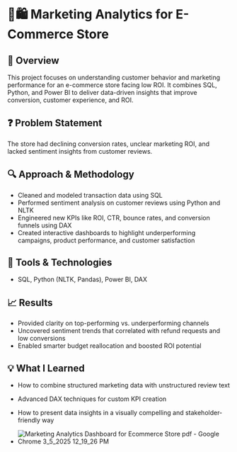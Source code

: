 # 🛒🛍️ Marketing Analytics for E-Commerce Store

## 🧠 Overview  
This project focuses on understanding customer behavior and marketing performance for an e-commerce store facing low ROI. It combines SQL, Python, and Power BI to deliver data-driven insights that improve conversion, customer experience, and ROI.

## ❓ Problem Statement  
The store had declining conversion rates, unclear marketing ROI, and lacked sentiment insights from customer reviews.

## 🔍 Approach & Methodology  
- Cleaned and modeled transaction data using SQL  
- Performed sentiment analysis on customer reviews using Python and NLTK  
- Engineered new KPIs like ROI, CTR, bounce rates, and conversion funnels using DAX  
- Created interactive dashboards to highlight underperforming campaigns, product performance, and customer satisfaction

## 🧰 Tools & Technologies  
- SQL, Python (NLTK, Pandas), Power BI, DAX

## 📈 Results  
- Provided clarity on top-performing vs. underperforming channels  
- Uncovered sentiment trends that correlated with refund requests and low conversions  
- Enabled smarter budget reallocation and boosted ROI potential

## 💡 What I Learned  
- How to combine structured marketing data with unstructured review text  
- Advanced DAX techniques for custom KPI creation  
- How to present data insights in a visually compelling and stakeholder-friendly way

- ![Marketing Analytics Dashboard for Ecommerce Store pdf - Google Chrome 3_5_2025 12_19_26 PM](https://github.com/user-attachments/assets/4ca63f7f-40fe-4d71-bbe3-7640baef222e)
